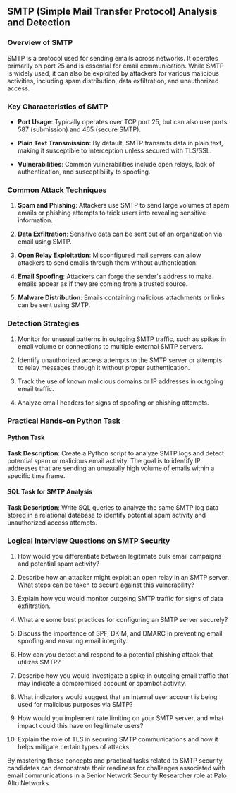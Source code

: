## SMTP (Simple Mail Transfer Protocol) Analysis and Detection

### Overview of SMTP

SMTP is a protocol used for sending emails across networks. It operates primarily on port 25 and is essential for email communication. While SMTP is widely used, it can also be exploited by attackers for various malicious activities, including spam distribution, data exfiltration, and unauthorized access.

### Key Characteristics of SMTP

- **Port Usage**: Typically operates over TCP port 25, but can also use ports 587 (submission) and 465 (secure SMTP).
  
- **Plain Text Transmission**: By default, SMTP transmits data in plain text, making it susceptible to interception unless secured with TLS/SSL.

- **Vulnerabilities**: Common vulnerabilities include open relays, lack of authentication, and susceptibility to spoofing.

### Common Attack Techniques

1. **Spam and Phishing**: Attackers use SMTP to send large volumes of spam emails or phishing attempts to trick users into revealing sensitive information.

2. **Data Exfiltration**: Sensitive data can be sent out of an organization via email using SMTP.

3. **Open Relay Exploitation**: Misconfigured mail servers can allow attackers to send emails through them without authentication.

4. **Email Spoofing**: Attackers can forge the sender's address to make emails appear as if they are coming from a trusted source.

5. **Malware Distribution**: Emails containing malicious attachments or links can be sent using SMTP.

### Detection Strategies

1. Monitor for unusual patterns in outgoing SMTP traffic, such as spikes in email volume or connections to multiple external SMTP servers.
  
2. Identify unauthorized access attempts to the SMTP server or attempts to relay messages through it without proper authentication.
  
3. Track the use of known malicious domains or IP addresses in outgoing email traffic.

4. Analyze email headers for signs of spoofing or phishing attempts.

### Practical Hands-on Python Task

#### Python Task

**Task Description**: Create a Python script to analyze SMTP logs and detect potential spam or malicious email activity. The goal is to identify IP addresses that are sending an unusually high volume of emails within a specific time frame.


#### SQL Task for SMTP Analysis

**Task Description**: Write SQL queries to analyze the same SMTP log data stored in a relational database to identify potential spam activity and unauthorized access attempts.

### Logical Interview Questions on SMTP Security

1. How would you differentiate between legitimate bulk email campaigns and potential spam activity?

2. Describe how an attacker might exploit an open relay in an SMTP server. What steps can be taken to secure against this vulnerability?

3. Explain how you would monitor outgoing SMTP traffic for signs of data exfiltration.

4. What are some best practices for configuring an SMTP server securely?

5. Discuss the importance of SPF, DKIM, and DMARC in preventing email spoofing and ensuring email integrity.

6. How can you detect and respond to a potential phishing attack that utilizes SMTP?

7. Describe how you would investigate a spike in outgoing email traffic that may indicate a compromised account or spambot activity.

8. What indicators would suggest that an internal user account is being used for malicious purposes via SMTP?

9. How would you implement rate limiting on your SMTP server, and what impact could this have on legitimate users?

10. Explain the role of TLS in securing SMTP communications and how it helps mitigate certain types of attacks.

By mastering these concepts and practical tasks related to SMTP security, candidates can demonstrate their readiness for challenges associated with email communications in a Senior Network Security Researcher role at Palo Alto Networks.


